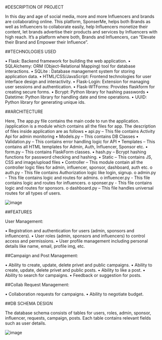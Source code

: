 #DESCRIPTION OF PROJECT 
 
In this day and age of social media, more and more Influencers and brands are collaborating online. This platform, SponserMe, helps both Brands as well as Influencers to collaborate easily, help Influencers monetize their content, let brands advertise their products and services by Influencers with high reach. It’s a platform where both, Brands and Influencers, can “Elevate their Brand and Empower their Influence”.
 
##TECHNOLOGIES USED 
 
•	Flask: Backend framework for building the web application. 
•	SQLAlchemy: ORM (Object-Relational Mapping) tool for database interactions. 
•	SQLite : Database management system for storing application data. 
•	HTML/CSS/JavaScript: Frontend technologies for user interface design and interactivity. 
•	Flask-Login: Extension for managing user sessions and authentication. 
•	Flask-WTForms: Provides flaskform for creating secure forms.
•	Bcrypt: Python library for hashing passwords
•	Datetime: Python library for handling date and time operations. 
•	UUID: Python library for generating unique ids.

 
##ARCHITECTURE 
 
Here, The app.py file contains the main code to run the application. /application is a module which contains all the files for app. The description of files inside application are as follows 
•	api.py – This file contains Activity Api for admin monitoring
•	Models.py – This contains DB Classes 
•	Validation.py – This contains error handling logic for API 
•	Templates – This contains all HTML templates for Admin, Auth, Influencer, Sponsor etc. 
•	form.py – This contains FlaskForm classes.
•	hash.py – Bcrypt hashing functions for password checking and hashing.
•	Static – This contains JS, CSS and image/upload files 
•	Controller – This module contain all the controller logic files for admin, influencer, sponsor, dashboard, auth etc.
o	auth.py - This file contains Authorization logic like login, signup.
o	admin.py - This file contains logic and routes for admins.
o	influencer.py - This file contains logic and routes for influencers.
o	sponser.py - This file contains logic and routes for sponsors.
o	dashboard.py – This file handles universal routes for all types of users.

 ![image](https://github.com/user-attachments/assets/1823c4b3-cae1-48f6-86b0-9cffbf860f80)

 
 
##FEATURES 
 
User Management: 
 
•	Registration and authentication for users (admin, sponsors and influencers). 
•	User roles (admin, sponsors and influencers) to control access and permissions. 
•	User profile management including personal details like name, email, profile img, etc. 
 



##Campaign and Post Management: 
 
•	Ability to create, update, delete privet and public campaigns.
•	Ability to create, update, delete privet and public posts.
•	Ability to like a post.
•	Ability to search for campaigns.
•	Feedback or suggestion for posts.
 
##Collab Request Management: 
 
•	Collaboration requests for campaigns.
•	Ability to negotiate budget.

##DB SCHEMA DESIGN 
 
The database schema consists of tables for users, roles, admin, sponsor, influencer, requests, campaign, posts. Each table contains relevant fields such as user details.

 ![image](https://github.com/user-attachments/assets/3156a61d-39ef-4f92-bea0-d2a975b897b4)

 
